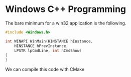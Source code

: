 # Windows C++ Programming

The bare minimum for a win32 application is the following.

```c++
#include <Windows.h>

int WINAPI WinMain(HINSTANCE hInstance,
    HINSTANCE hPrevInstance,
	LPSTR lpCmdLine, int nCmdShow)
{
}
```

We can compile this code with CMake